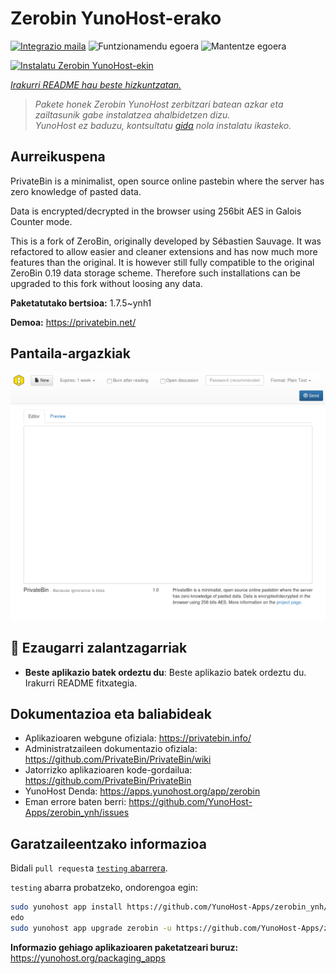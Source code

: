 <!--
Ohart ongi: README hau automatikoki sortu da <https://github.com/YunoHost/apps/tree/master/tools/readme_generator>ri esker
EZ editatu eskuz.
-->

# Zerobin YunoHost-erako

[![Integrazio maila](https://apps.yunohost.org/badge/integration/zerobin)](https://ci-apps.yunohost.org/ci/apps/zerobin/)
![Funtzionamendu egoera](https://apps.yunohost.org/badge/state/zerobin)
![Mantentze egoera](https://apps.yunohost.org/badge/maintained/zerobin)

[![Instalatu Zerobin YunoHost-ekin](https://install-app.yunohost.org/install-with-yunohost.svg)](https://install-app.yunohost.org/?app=zerobin)

*[Irakurri README hau beste hizkuntzatan.](./ALL_README.md)*

> *Pakete honek Zerobin YunoHost zerbitzari batean azkar eta zailtasunik gabe instalatzea ahalbidetzen dizu.*  
> *YunoHost ez baduzu, kontsultatu [gida](https://yunohost.org/install) nola instalatu ikasteko.*

## Aurreikuspena

PrivateBin is a minimalist, open source online pastebin where the server has zero knowledge of pasted data.

Data is encrypted/decrypted in the browser using 256bit AES in Galois Counter mode.

This is a fork of ZeroBin, originally developed by Sébastien Sauvage. It was refactored to allow easier and cleaner extensions and has now much more features than the original. It is however still fully compatible to the original ZeroBin 0.19 data storage scheme. Therefore such installations can be upgraded to this fork without loosing any data.


**Paketatutako bertsioa:** 1.7.5~ynh1

**Demoa:** <https://privatebin.net/>

## Pantaila-argazkiak

![Zerobin(r)en pantaila-argazkia](./doc/screenshots/screenshot.png)

## :red_circle: Ezaugarri zalantzagarriak

- **Beste aplikazio batek ordeztu du**: Beste aplikazio batek ordeztu du. Irakurri README fitxategia.

## Dokumentazioa eta baliabideak

- Aplikazioaren webgune ofiziala: <https://privatebin.info/>
- Administratzaileen dokumentazio ofiziala: <https://github.com/PrivateBin/PrivateBin/wiki>
- Jatorrizko aplikazioaren kode-gordailua: <https://github.com/PrivateBin/PrivateBin>
- YunoHost Denda: <https://apps.yunohost.org/app/zerobin>
- Eman errore baten berri: <https://github.com/YunoHost-Apps/zerobin_ynh/issues>

## Garatzaileentzako informazioa

Bidali `pull request`a [`testing` abarrera](https://github.com/YunoHost-Apps/zerobin_ynh/tree/testing).

`testing` abarra probatzeko, ondorengoa egin:

```bash
sudo yunohost app install https://github.com/YunoHost-Apps/zerobin_ynh/tree/testing --debug
edo
sudo yunohost app upgrade zerobin -u https://github.com/YunoHost-Apps/zerobin_ynh/tree/testing --debug
```

**Informazio gehiago aplikazioaren paketatzeari buruz:** <https://yunohost.org/packaging_apps>
